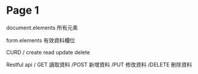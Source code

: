 # Page 1

document.elements 所有元素

form.elements 有效資料欄位

CURD / create read update delete

Restful api / GET 讀取資料 /POST 新增資料 /PUT 修改資料 /DELETE 刪除資料
